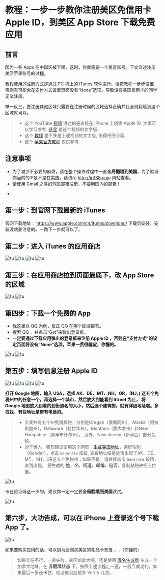 # 教程：一步一步教你注册美区免信用卡 Apple ID，到美区 App Store 下载免费应用

## 前言

因为一些 Apps 在中国区被下架，这时，你就需要一个美区账号。下文详述注册美区苹果账号的过程。

教程使用的注册方式是通过 PC 机上的 iTunes 软件进行。请按教程一步步设置，否则有可能会在支付方式设置页面没有“None”选项，导致没有美国信用卡的同学无法注册。

举一反三，要注册其他区域只需要在注册时候的区域选择正确并且全局翻墙到这个区域就可以。

> * 这个 YouTube [视频](https://www.youtube.com/watch?v=EXUbgANMgNE) 讲述的是直接在 iPhone 上创建 Apple ID. 大家可以学习参考. [这里](https://www.vpnask.com/fanqiang/how-to-get-america-apple-id/) 是这个视频的文字版.
> * 这个 [教程](http://bbs.feng.com/read-htm-tid-11383798.html) 差不多是上述视频的文字版, 值得仔细阅读.
> * 这个 [苹果官方教程](https://support.apple.com/zh-cn/HT204034) 仅供参考.

## 注意事项

* 为了减少不必要的麻烦，请在整个操作过程中一直**全局翻墙到美国**。为了验证你当前的IP是不是在美国，请访问 http://ip138.com 网站查看。
* 请使用 Gmail 之类的外国邮箱注册，不要用国内的邮箱！
* ~~~如果你确实翻不了墙，你可以百度“网际飞梭”找到我的QQ，我可以给你个临时SS线路二维码。如果你还不明所以，请关闭这个网页。掰掰。~~~

## 第一步：到官网下载最新的 iTunes

官网下载地址： https://www.apple.com/cn/itunes/download/
下载后安装。安装没啥要注意的。一路下一步就可以了。


## 第二步：进入 iTunes 的应用商店

![tu](https://raw.githubusercontent.com/OneSecure/ShadowAgentNotes/master/AppleID/20170729200129.png)
![tu](https://raw.githubusercontent.com/OneSecure/ShadowAgentNotes/master/AppleID/20170729200222.png)
![tu](https://raw.githubusercontent.com/OneSecure/ShadowAgentNotes/master/AppleID/20170729200255.png)
![tu](https://raw.githubusercontent.com/OneSecure/ShadowAgentNotes/master/AppleID/20170729200342.png)

## 第三步：在应用商店拉到页面最底下，改 App Store 的区域

![tu](https://raw.githubusercontent.com/OneSecure/ShadowAgentNotes/master/AppleID/20170729200458.png)
![tu](https://raw.githubusercontent.com/OneSecure/ShadowAgentNotes/master/AppleID/20170729200526.png)


## 第四步：下载一个免费的 App

* 我这里以 QQ 为例，反正 QQ 在哪个区域都有。
* 搜索 QQ ，并点击“Get”来弹出登录框。
* **一定要通过下载应用弹出的登录框来注册 Apple ID ，否则在“支付方式”的设定页面将没有“None”选项。苹果一贯很龌龊，你懂的。**

![tu](https://raw.githubusercontent.com/OneSecure/ShadowAgentNotes/master/AppleID/20170729200654.png)
![tu](https://raw.githubusercontent.com/OneSecure/ShadowAgentNotes/master/AppleID/20170729200733.png)

## 第五步：填写信息注册 Apple ID

![tu](https://raw.githubusercontent.com/OneSecure/ShadowAgentNotes/master/AppleID/20170729200911.png)
![tu](https://raw.githubusercontent.com/OneSecure/ShadowAgentNotes/master/AppleID/20170729201332.png)
![tu](https://raw.githubusercontent.com/OneSecure/ShadowAgentNotes/master/AppleID/20170729201428.png)
![tu](https://raw.githubusercontent.com/OneSecure/ShadowAgentNotes/master/AppleID/20170729202004.png)

**打开 Google 地图，输入 USA，选择 AK、DE、MT、NH，OR，(NJ，) 这五个免税州中的任意一个，再选择一个城市，然后放大到能看到 Street 为止，
将 Google 地图放大到看的到街道名的大小，然后选个建筑物，就有详细地址啦。多找找，有些地址是带有电话的。**

> * 全美共有五个州免消费税，分别是Oregon（俄勒冈州），Alaska（阿拉斯加州），Delaware（特拉华州），Montana（蒙大拿州）和New Hampshire（新罕布什尔州）。 另外，New Jersey（新泽西）部分免税。
> * 对于懒人，强烈建议使用这个网页：[生成美国地址](http://www.fakenamegenerator.com/)，选好性别（Gender），点击 `Generate` 按钮, 查看地址结尾是否出现了AK、DE、MT、NH，OR这五个免税州；如果不是，请继续点击 `Generate` 按钮，直到出现。 将生成的 **姓、名、街道、邮编、电话**，复制粘贴进相应位置。

![tu](https://raw.githubusercontent.com/OneSecure/ShadowAgentNotes/master/AppleID/20170729202043.png)

卡在验证码这一步的。建议你一定一定要**全局翻墙到美国**试试。

![tu](https://raw.githubusercontent.com/OneSecure/ShadowAgentNotes/master/AppleID/20170729202156.png)

## 第六步，大功告成，可以在 iPhone 上登录这个号下载 App 了。

![tu](https://raw.githubusercontent.com/OneSecure/ShadowAgentNotes/master/AppleID/20170729202256.png)

如果要购买应用的话，可以到马云购买美区的礼品卡充值……（你懂的）

> 如果实在不行，一直失败，转区加拿大吧，还是使用 [假名生成器](http://www.fakenamegenerator.com/) 生成一个加拿大地址，在 **非翻墙状态** 下，按照上述流程走一遍，一般会成功的，如果最后一步还卡住，就没皮没脸地多 Verify 几次。
